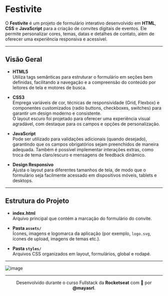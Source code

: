 # Festivite

O **Festivite** é um projeto de formulário interativo desenvolvido em **HTML**, **CSS** e **JavaScript** para a criação de convites digitais de eventos. Ele permite personalizar cores, temas, datas e detalhes de contato, além de oferecer uma experiência responsiva e acessível.

---
 
## Visão Geral

- **HTML5**  
  Utiliza tags semânticas para estruturar o formulário em seções bem definidas, facilitando a navegação e a compreensão do conteúdo por leitores de tela e motores de busca.

- **CSS3**  
  Emprega variáveis de cor, técnicas de responsividade (Grid, Flexbox) e componentes customizados (radio buttons, checkboxes, switches) para garantir um design moderno e consistente.  
  O layout escuro foi projetado para oferecer uma experiência visual agradável, com destaque para os campos e opções de personalização.

- **JavaScript**  
  Pode ser utilizado para validações adicionais (quando desejado), garantindo que os campos obrigatórios sejam preenchidos de maneira adequada. Também é possível implementar interações extras, como troca de tema claro/escuro e mensagens de feedback dinâmico.

- **Design Responsivo**  
  Ajusta o layout para diferentes tamanhos de tela, de modo que o formulário seja facilmente acessado em dispositivos móveis, tablets e desktops.

---

## Estrutura do Projeto

- **index.html**  
  Arquivo principal que contém a marcação do formulário do convite.

- **Pasta `assets/`**  
  Ícones, imagens e logomarca da aplicação (por exemplo, `logo.svg`, ícones de upload, imagens de temas etc.).

- **Pasta `styles/`**  
  Arquivos CSS organizados em layout, formulários, global e rodapé.

---

![image](https://github.com/user-attachments/assets/efd0a0d0-e275-4ec1-98ce-9d3a7a591a0b)

---

<p align="center">
  Desenvolvido durante o curso Fullstack da <strong>Rocketseat</strong> com 💛 por <strong>@mayasrl</strong>.
</p>
